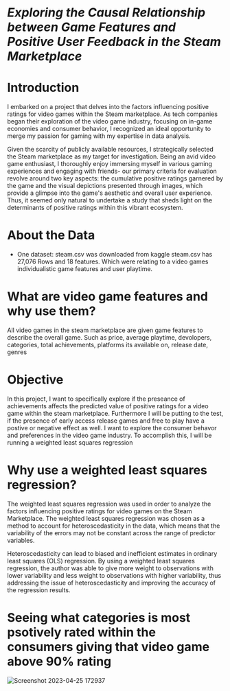 # _Exploring the Causal Relationship between Game Features and Positive User Feedback in the Steam Marketplace_
# Introduction
I embarked on a project that delves into the factors influencing positive ratings for video games within the Steam marketplace. As tech companies began their exploration of the video game industry, focusing on in-game economies and consumer behavior, I recognized an ideal opportunity to merge my passion for gaming with my expertise in data analysis.

Given the scarcity of publicly available resources, I strategically selected the Steam marketplace as my target for investigation. Being an avid video game enthusiast, I thoroughly enjoy immersing myself in various gaming experiences and engaging with friends- our primary criteria for evaluation revolve around two key aspects: the cumulative positive ratings garnered by the game and the visual depictions presented through images, which provide a glimpse into the game's aesthetic and overall user experience. Thus, it seemed only natural to undertake a study that sheds light on the determinants of positive ratings within this vibrant ecosystem.

# About the Data 
* One dataset: steam.csv was downloaded from kaggle
steam.csv has 27,076 Rows and 18 features. Which were relating to a video games individualistic game features and user playtime.

# What are video game features and why use them?
All video games in the steam marketplace are given game features to describe the overall game. Such as price, average playtime, devolopers, categories, total achievements, platforms its available on, release date, genres  

# Objective 
In this project, I want to specifically explore if the preseance of achievements affects the predicted value of positive ratings for a video game within the steam marketplace. Furthermore I will be putting to the test, if the presence of early access release games and free to play have a postive or negative effect as well. I want to explore the consumer behavor and preferences in the video game industry. To accomplish this, I will be running a weighted least squares regression

# Why use a weighted least squares regression?
The weighted least squares regression was used in order to analyze the factors influencing positive ratings for video games on the Steam Marketplace. The weighted least squares regression was chosen as a method to account for heteroscedasticity in the data, which means that the variability of the errors may not be constant across the range of predictor variables.

Heteroscedasticity can lead to biased and inefficient estimates in ordinary least squares (OLS) regression. By using a weighted least squares regression, the author was able to give more weight to observations with lower variability and less weight to observations with higher variability, thus addressing the issue of heteroscedasticity and improving the accuracy of the regression results.

# Seeing what categories is most psotively rated within the consumers giving that video game above 90% rating
![Screenshot 2023-04-25 172937](https://github.com/timothytoth/steam_goated_dataset/assets/120987606/da5bee67-200f-4608-a6f2-81c737f13557)



